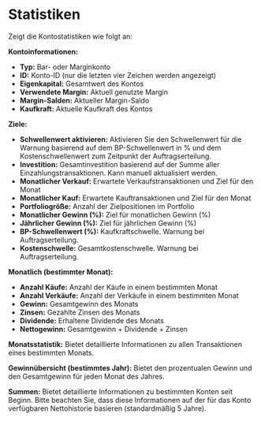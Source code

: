 # **Statistiken**

Zeigt die Kontostatistiken wie folgt an:

**Kontoinformationen:**
- **Typ:** Bar- oder Marginkonto
- **ID:** Konto-ID (nur die letzten vier Zeichen werden angezeigt)
- **Eigenkapital:** Gesamtwert des Kontos
- **Verwendete Margin:** Aktuell genutzte Margin
- **Margin-Salden:** Aktueller Margin-Saldo
- **Kaufkraft:** Aktuelle Kaufkraft des Kontos

**Ziele:**
- **Schwellenwert aktivieren:** Aktivieren Sie den Schwellenwert für die Warnung basierend auf dem BP-Schwellenwert in % und dem Kostenschwellenwert zum Zeitpunkt der Auftragserteilung.
- **Investition:** Gesamtinvestition basierend auf der Summe aller Einzahlungstransaktionen. Kann manuell aktualisiert werden.
- **Monatlicher Verkauf:** Erwartete Verkaufstransaktionen und Ziel für den Monat
- **Monatlicher Kauf:** Erwartete Kauftransaktionen und Ziel für den Monat
- **Portfoliogröße:** Anzahl der Zielpositionen im Portfolio
- **Monatlicher Gewinn (%):** Ziel für monatlichen Gewinn (%)
- **Jährlicher Gewinn (%):** Ziel für jährlichen Gewinn (%)
- **BP-Schwellenwert (%):** Kaufkraftschwelle. Warnung bei Auftragserteilung.
- **Kostenschwelle:** Gesamtkostenschwelle. Warnung bei Auftragserteilung.

**Monatlich (bestimmter Monat):**
- **Anzahl Käufe:** Anzahl der Käufe in einem bestimmten Monat
- **Anzahl Verkäufe:** Anzahl der Verkäufe in einem bestimmten Monat
- **Gewinn:** Gesamtgewinn des Monats
- **Zinsen:** Gezahlte Zinsen des Monats
- **Dividende:** Erhaltene Dividende des Monats
- **Nettogewinn:** Gesamtgewinn + Dividende + Zinsen

**Monatsstatistik:**
Bietet detaillierte Informationen zu allen Transaktionen eines bestimmten Monats.

**Gewinnübersicht (bestimmtes Jahr):**
Bietet den prozentualen Gewinn und den Gesamtgewinn für jeden Monat des Jahres.

**Summen:**
Bietet detaillierte Informationen zu bestimmten Konten seit Beginn.
Bitte beachten Sie, dass diese Informationen auf der für das Konto verfügbaren Nettohistorie basieren (standardmäßig 5 Jahre).

